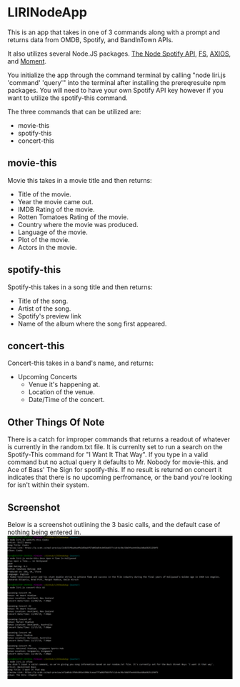 # LIRINodeApp

This is an app that takes in one of 3 commands along with a prompt and returns data from OMDB, Spotify, and BandInTown APIs. 

It also utilizes several Node.JS packages. [The Node Spotify API](https://www.npmjs.com/package/node-spotify-api), [FS](https://www.npmjs.com/search?q=fs), [AXIOS](https://www.npmjs.com/package/axios), and [Moment](https://www.npmjs.com/package/moment). 

You initialize the app through the command terminal by calling "node liri.js 'command' 'query'" into the terminal after installing the prereqresuite npm packages. You will need to have your own Spotify API key however if you want to utilize the spotify-this command. 

The three commands that can be utilized are: 
  * movie-this
  * spotify-this
  * concert-this
 
 ## movie-this
 Movie this takes in a movie title and then returns:
  * Title of the movie.
  * Year the movie came out.
  * IMDB Rating of the movie.
  * Rotten Tomatoes Rating of the movie.
  * Country where the movie was produced.
  * Language of the movie.
  * Plot of the movie.
  * Actors in the movie.

## spotify-this 
Spotify-this takes in a song title and then returns:
  * Title of the song.
  * Artist of the song.
  * Spotify's preview link
  * Name of the album where the song first appeared. 
  
## concert-this
Concert-this takes in a band's name, and returns:
  * Upcoming Concerts
    * Venue it's happening at.
    * Location of the venue.
    * Date/Time of the concert.

## Other Things Of Note
There is a catch for improper commands that returns a readout of whatever is currently in the random.txt file. It is currenlty set to run a search on the Spotify-This command for "I Want It That Way". If you type in a valid command but no actual query it defaults to Mr. Nobody for movie-this. and Ace of Bass' The Sign for spotify-this. If no result is returnd on concert it indicates that there is no upcoming perfromance, or the band you're looking for isn't within their system. 

## Screenshot
Below is a screenshot outlining the 3 basic calls, and the default case of nothing being entered in. 
![Image of LiriBot in action](https://github.com/LilGherkin/LIRINodeApp/blob/master/images/Capture.PNG?raw=true)
